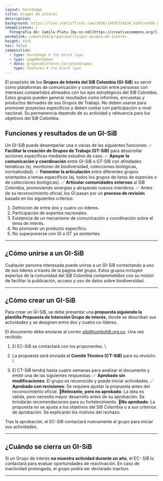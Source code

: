 ```yaml
---
layout: heroImage
title: Grupos de interés
description: 
background: https://live.staticflickr.com/3936/14976714334_b147ccefd0_h.jpg
imageLicense: |
  Fotografía de: Camila Plata [by-nc-nd](https://creativecommons.org/licenses/by-nc-nd/2.0/)  vía [Flickr](https://www.flickr.com/photos/camisilver/14976714334/) 
permalink: comunidad/grupos/participar-grupos-de-interes
height: 41vh
toc: false
composition:
  - type: heroImage # the block type
  - type: pageMarkdown
  - data: gruposdeinteres.tarjetasGrupos
    type: features # the block type
---
```




El propósito de los **Grupos de Interés del SiB Colombia (GI-SiB**) es servir como plataformas de comunicación y coordinación entre personas con intereses compartidos alineados con los ejes estratégicos del SiB Colombia. Estos grupos pueden generar resultados como informes, encuestas y productos derivados de sus Grupos de Trabajo. No deben usarse para promover proyectos específicos y deben contar con participación a nivel nacional. Su permanencia depende de su actividad y relevancia para los objetivos del SiB Colombia.

## Funciones y resultados de un GI-SiB

Un GI-SiB puede desempeñar una o varias de las siguientes funciones:
✅ **Facilitar la creación de Grupos de Trabajo (GT-SiB)** para desarrollar acciones específicas mediante estudios de caso.
✅ **Apoyar la comunicación y coordinación** entre GI-SiB o GT-SIB con afinidades temáticas (ej. monitoreo de biodiversidad, colecciones biológicas, normatividad).
✅ **Fomentar la articulación** entre diferentes grupos orientados a temas específicos (ej. todos los grupos de listas de especies o de colecciones biológicas).
✅ **Articular comunidades externas** al SiB Colombia, promoviendo sinergias y atrayendo nuevos miembros.
✅ Antes de su reconocimiento oficial, los GI pasan por un **proceso de revisión** basado en los siguientes criterios:
1. Definición de entre dos y cuatro co-líderes.
2. Participación de expertos nacionales.
3. Existencia de un mecanismo de comunicación y coordinación sobre el tema de interés.
4. No promover un producto específico.
5. No superponerse con GI o GT ya existentes.

___

## ¿Cómo unirse a un GI-SiB</b></summary>

Cualquier persona interesada puede unirse a un GI-SiB contactando a uno de sus líderes a través de la página del grupo. Estos grupos incluyen expertos de la comunidad del SiB Colombia comprometidos con su misión de facilitar la publicación, acceso y uso de datos sobre biodiversidad.

___

## ¿Cómo crear un GI-SiB

Para crear un GI-SiB, se debe presentar una **propuesta siguiendo la plantilla Propuesta de Intención Grupo de interés**, donde se describan sus actividades y se designen entre dos y cuatro co-líderes.

El documento debe enviarse al correo sib@humboldt.org.co. Una vez recibido:

1. El EC-SiB se contactará con los proponentes. \

2. La propuesta será enviada al **Comité Técnico (CT-SiB)** para su revisión. \

3. El CT-SiB tendrá hasta cuatro semanas para analizar el documento y emitir una de las siguientes respuestas:
✅ **Aprobado sin modificaciones**: El grupo es reconocido y puede iniciar actividades.
✅ **Aprobado con revisiones**: Se requiere ajustar la propuesta antes del reconocimiento oficial.
🔹**Relevante, pero no aprobado**: La idea es válida, pero necesita mayor desarrollo antes de su aprobación. Se brindarán recomendaciones para su fortalecimiento.
🔹**No aprobado**: La propuesta no se ajusta a los objetivos del SiB Colombia o a sus criterios de aprobación. Se explicarán los motivos del rechazo.

Tras la aprobación, el EC-SiB contactará nuevamente al grupo para iniciar sus actividades.

___

## ¿Cuándo se cierra un GI-SiB

Si un Grupo de interés **no muestra actividad durante un año**, el EC- SiB lo contactará para evaluar oportunidades de reactivación. En caso de inactividad prolongada, el grupo podrá ser declarado inactivo.

___
